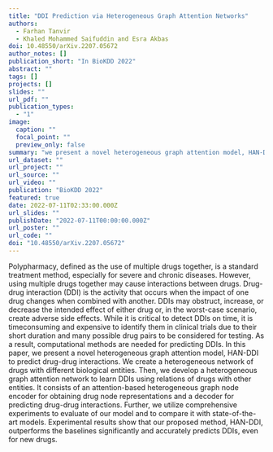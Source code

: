 ```yaml
---
title: "DDI Prediction via Heterogeneous Graph Attention Networks"
authors:
  - Farhan Tanvir
  - Khaled Mohammed Saifuddin and Esra Akbas
doi: 10.48550/arXiv.2207.05672
author_notes: []
publication_short: "In BioKDD 2022"
abstract: ""
tags: []
projects: []
slides: ""
url_pdf: ""
publication_types:
  - "1"
image:
  caption: ""
  focal_point: ""
  preview_only: false
summary: "we present a novel heterogeneous graph attention model, HAN-DDI to predict drug-drug interactions. We create a heterogeneous network of drugs with different biological entities. Then, we develop a heterogeneous graph attention network to learn DDIs using relations of drugs with other entities. It consists of an attention-based heterogeneous graph node encoder for obtaining drug node representations and a decoder for predicting drug-drug interactions. Further, we utilize comprehensive experiments to evaluate of our model and to compare it with state-of-the-art models."
url_dataset: ""
url_project: ""
url_source: ""
url_video: ""
publication: "BioKDD 2022"
featured: true
date: 2022-07-11T02:33:00.000Z
url_slides: ""
publishDate: "2022-07-11T00:00:00.000Z"
url_poster: ""
url_code: ""
doi: "10.48550/arXiv.2207.05672"
---
```

Polypharmacy, defined as the use of multiple drugs together, is a standard treatment method, especially for severe and chronic diseases. However, using multiple drugs together may cause interactions between drugs. Drug-drug interaction (DDI) is the activity that occurs when the impact of one drug changes when combined with another. DDIs may obstruct, increase, or decrease the intended effect of either drug or, in the worst-case scenario, create adverse
side effects. While it is critical to detect DDIs on time, it is timeconsuming and expensive to identify them in clinical trials due to their short duration and many possible drug pairs to be considered for testing. As a result, computational methods are needed for predicting DDIs. In this paper, we present a novel heterogeneous graph attention model, HAN-DDI to predict drug-drug interactions. We create a heterogeneous network of drugs with different biological entities. Then, we develop a heterogeneous graph attention network to learn DDIs using relations of drugs with other entities. It consists of an attention-based heterogeneous graph node encoder for obtaining drug node representations and a decoder for predicting drug-drug interactions. Further, we utilize comprehensive experiments to evaluate of our model and to compare it with state-of-the-art models. Experimental results show that our proposed method, HAN-DDI, outperforms the baselines significantly and accurately predicts DDIs, even for new drugs.
